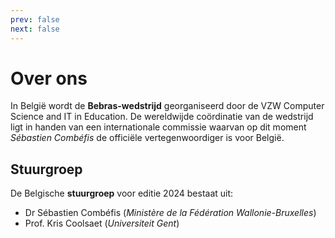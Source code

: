 ```yaml
---
prev: false
next: false
---
```


# Over ons

In België wordt de **Bebras-wedstrijd** georganiseerd door
de VZW Computer Science and IT in Education. De wereldwijde coördinatie van 
de wedstrijd ligt in handen van een
internationale commissie waarvan op dit moment _Sébastien Combéfis_ de 
officiële vertegenwoordiger is voor België.

## Stuurgroep

De Belgische **stuurgroep** voor editie 2024 bestaat uit:

- Dr Sébastien Combéfis (_Ministère de la Fédération Wallonie-Bruxelles_)
- Prof. Kris Coolsaet (_Universiteit Gent_)
